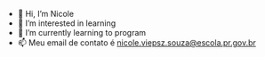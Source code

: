 - 👋 Hi, I’m Nicole
- 👀 I’m interested in learning
- 🌱 I’m currently learning to program
- 📫 Meu email de contato é nicole.viepsz.souza@escola.pr.gov.br

<!---
Viepsz/Viepsz is a ✨ special ✨ repository because its `README.md` (this file) appears on your GitHub profile.
You can click the Preview link to take a look at your changes.
--->
